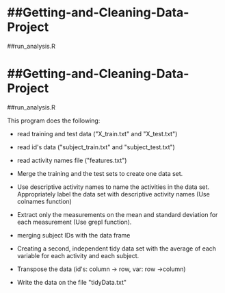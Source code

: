 ##Getting-and-Cleaning-Data-Project
=================================

##run_analysis.R 

##Getting-and-Cleaning-Data-Project
=================================
##run_analysis.R 

This program does the following:
 

* read training and test data ("X_train.txt" and "X_test.txt")
                   

* read id's data ("subject_train.txt" and "subject_test.txt")


* read activity names file ("features.txt")


* Merge the training and the test sets to create one data set.


* Use descriptive activity names to name the activities in the data set. Appropriately label the data set with descriptive activity names (Use colnames function)                    


* Extract only the measurements on the mean and standard deviation for each measurement (Use grepl function).  
   

* merging subject IDs with the data frame 


* Creating a second, independent tidy data set with the average of each variable for each activity and each subject.


* Transpose the data (id's: column -> row, var: row ->column)
* Write the data on the file "tidyData.txt"
